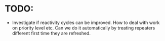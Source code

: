 

# TODO: 

* Investigate if reactivity cycles can be improved. How to deal with work on priority level etc. Can we do it automatically by treating repeaters different first time they are refreshed.  